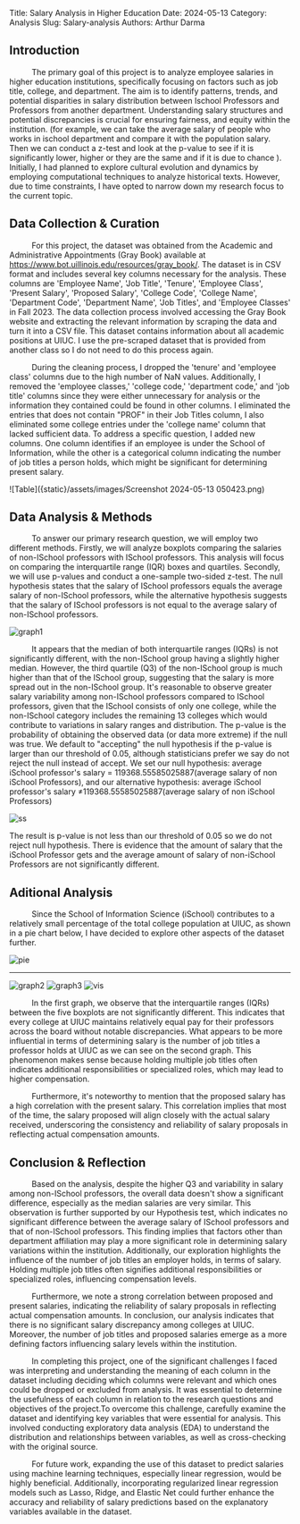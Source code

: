 Title: Salary Analysis in Higher Education
Date: 2024-05-13
Category: Analysis
Slug: Salary-analysis
Authors: Arthur Darma

## Introduction
<p style="text-indent: 40px;"> The primary goal of this project is to analyze employee salaries in higher education institutions, specifically focusing on factors such as job title, college, and department. The aim is to identify patterns, trends, and potential disparities in salary distribution between Ischool Professors and Professors from another department. Understanding salary structures and potential discrepancies is crucial for ensuring fairness, and equity within the institution. (for example, we can take the average salary of people who works in ischool department and compare it with the population salary. Then we can conduct a z-test and look at the p-value to see if it is significantly lower, higher or they are the same and if it is due to chance ). Initially, I had planned to explore cultural evolution and dynamics by employing computational techniques to analyze historical texts. However, due to time constraints, I have opted to narrow down my research focus to the current topic.</p>

## Data Collection & Curation

<p style="text-indent: 40px;">For this project, the dataset was obtained from the Academic and Administrative Appointments (Gray Book) available at <a href="https://www.bot.uillinois.edu/resources/gray_book/">https://www.bot.uillinois.edu/resources/gray_book/</a>.  The dataset is in CSV format and includes several key columns necessary for the analysis. These columns are 'Employee Name', 'Job Title', 'Tenure', 'Employee Class', 'Present Salary', 'Proposed Salary', 'College Code', 'College Name', 'Department Code', 'Department Name', 'Job Titles', and 'Employee Classes' in Fall 2023.
The data collection process involved accessing the Gray Book website and extracting the relevant information by scraping the data and turn it into a CSV file. This dataset contains information about all academic positions at UIUC. I use the pre-scraped dataset that is provided from another class so I do not need to do this process again.</p>

<p style="text-indent: 40px;">During the cleaning process, I dropped the 'tenure' and 'employee class' columns due to the high number of NaN values. Additionally, I removed the 'employee classes,' 'college code,' 'department code,' and 'job title' columns since they were either unnecessary for analysis or the information they contained could be found in other columns. I eliminated the entries that does not contain "PROF" in their Job Titles column, I also eliminated some college entries under the 'college name' column that lacked sufficient data. To address a specific question, I added new columns. One column identifies if an employee is under the School of Information, while the other is a categorical column indicating the number of job titles a person holds, which might be significant for determining present salary.</p>

![Table]({static}/assets/images/Screenshot 2024-05-13 050423.png)

## Data Analysis & Methods

<p style="text-indent: 40px;">To answer our primary research question, we will employ two different methods. Firstly, we will analyze boxplots comparing the salaries of non-ISchool professors with ISchool professors. This analysis will focus on comparing the interquartile range (IQR) boxes and quartiles. Secondly, we will use p-values and conduct a one-sample two-sided z-test. The null hypothesis states that the salary of ISchool professors equals the average salary of non-ISchool professors, while the alternative hypothesis suggests that the salary of ISchool professors is not equal to the average salary of non-ISchool professors.</p>

![graph1]({static}/assets/images/salarydist.png)

<p style="text-indent: 40px;">It appears that the median of both interquartile ranges (IQRs) is not significantly different, with the non-ISchool group having a slightly higher median. However, the third quartile (Q3) of the non-ISchool group is much higher than that of the ISchool group, suggesting that the salary is more spread out in the non-ISchool group. It's reasonable to observe greater salary variability among non-ISchool professors compared to ISchool professors, given that the ISchool consists of only one college, while the non-ISchool category includes the remaining 13 colleges which would contribute to variations in salary ranges and distribution.
The p-value is the probability of obtaining the observed data (or data more extreme) if the null was true. We default to "accepting" the null hypothesis if the p-value is larger than our threshold of 0.05, although statisticians prefer we say do not reject the null instead of accept. We set our null hypothesis: average iSchool professor's salary = 119368.55585025887(average salary of non iSchool Professors), and our alternative hypothesis: average iSchool professor's salary ≠119368.55585025887(average salary of non iSchool Professors)</p>

![ss]({static}/assets/images/ss.png)

<p>The result is p-value is not less than our threshold of 0.05 so we do not reject null hypothesis. There is evidence that the amount of salary that the iSchool Professor gets and the average amount of salary of non-iSchool Professors are not significantly different.</p>

## Aditional Analysis

<p style="text-indent: 40px;">Since the School of Information Science (iSchool) contributes to a relatively small percentage of the total college population at UIUC, as shown in a pie chart below, I have decided to explore other aspects of the dataset further.</p>

![pie]({static}/assets/images/piechart.png)

---

![graph2]({static}/assets/images/salarydist2.png)
![graph3]({static}/assets/images/salarydist3.png)
![vis]({static}/assets/images/visualization.png)

<p style="text-indent: 40px;"> In the first graph, we observe that the interquartile ranges (IQRs) between the five boxplots are not significantly different. This indicates that every college at UIUC maintains relatively equal pay for their professors across the board without notable discrepancies. What appears to be more influential in terms of determining salary is the number of job titles a professor holds at UIUC as we can see on the second graph. This phenomenon makes sense because holding multiple job titles often indicates additional responsibilities or specialized roles, which may lead to higher compensation.</p>

<p style="text-indent: 40px;">Furthermore, it's noteworthy to mention that the proposed salary has a high correlation with the present salary. This correlation implies that most of the time, the salary proposed will align closely with the actual salary received, underscoring the consistency and reliability of salary proposals in reflecting actual compensation amounts.</p>

## Conclusion & Reflection

<p style="text-indent: 40px;">Based on the analysis, despite the higher Q3 and variability in salary among non-ISchool professors, the overall data doesn't show a significant difference, especially as the median salaries are very similar. This observation is further supported by our Hypothesis test, which indicates no significant difference between the average salary of ISchool professors and that of non-ISchool professors. This finding implies that factors other than department affiliation may play a more significant role in determining salary variations within the institution. Additionally, our exploration highlights the influence of the number of job titles an employer holds, in terms of salary. Holding multiple job titles often signifies additional responsibilities or specialized roles, influencing compensation levels.
</p>
<p style="text-indent: 40px;">Furthermore, we note a strong correlation between proposed and present salaries, indicating the reliability of salary proposals in reflecting actual compensation amounts. In conclusion, our analysis indicates that there is no significant salary discrepancy among colleges at UIUC. Moreover, the number of job titles and proposed salaries emerge as a more defining factors influencing salary levels within the institution.</p>

<p style="text-indent: 40px;">In completing this project, one of the significant challenges I faced was interpreting and understanding the meaning of each column in the dataset including deciding which columns were relevant and which ones could be dropped or excluded from analysis. It was essential to determine the usefulness of each column in relation to the research questions and objectives of the project.To overcome this challenge, carefully examine the dataset and identifying key variables that were essential for analysis. This involved conducting exploratory data analysis (EDA) to understand the distribution and relationships between variables, as well as cross-checking with the original source.</p>

<p style="text-indent: 40px;"> For future work, expanding the use of this dataset to predict salaries using machine learning techniques, especially linear regression, would be highly beneficial. Additionally, incorporating regularized linear regression models such as Lasso, Ridge, and Elastic Net could further enhance the accuracy and reliability of salary predictions based on the explanatory variables available in the dataset.</p>